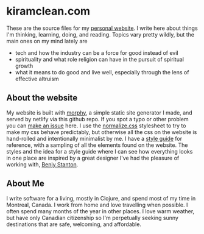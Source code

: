 # kiramclean.com

These are the source files for my [personal website](https://kiramclean.com). I write here about things I'm thinking, learning, doing, and reading. Topics vary pretty wildly, but the main ones on my mind lately are

- tech and how the industry can be a force for good instead of evil
- spirituality and what role religion can have in the pursuit of spiritual growth
- what it means to do good and live well, especially through the lens of effective altruism

## About the website

My website is built with [morphy](https://github.com/kiramclean/morphy), a simple static site generator I made, and served by netlify via this github repo. If you spot a typo or other problem you can [make an issue](https://github.com/kiramclean/blog/issues/new) here. I use the [normalize.css](https://github.com/necolas/normalize.css/) stylesheet to try to make my css behave predictably, but otherwise all the css on the website is hand-rolled and intentionally minimalist by me. I have a [style guide](https://kiramclean.com/style-guide/) for reference, with a sampling of all the elements found on the website. The styles and the idea for a style guide where I can see how everything looks in one place are inspired by a great designer I've had the pleasure of working with, [Benjy Stanton](https://www.benjystanton.co.uk).

## About Me

I write software for a living, mostly in Clojure, and spend most of my time in Montreal, Canada. I work from home and love travelling when possible. I often spend many months of the year in other places. I love warm weather, but have only Canadian citizenship so I'm perpetually seeking sunny destinations that are safe, welcoming, and affordable.
